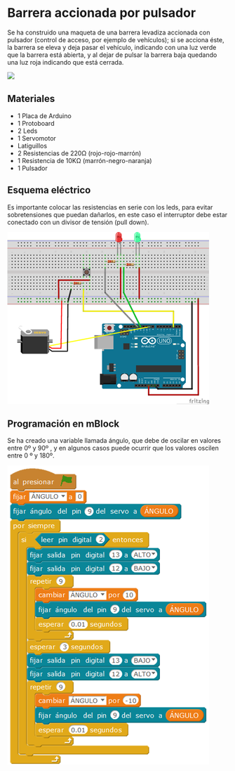 # Barrera accionada por pulsador

Se ha construido una maqueta de una barrera levadiza accionada con pulsador (control de acceso, por ejemplo de vehículos); si se acciona éste, la barrera se eleva y deja pasar el vehículo, indicando con una luz verde que la barrera está abierta, y al dejar de pulsar la barrera baja quedando una luz roja indicando que está cerrada.

![](practica.gif)

## Materiales

- 1 Placa de Arduino
- 1 Protoboard
- 2 Leds
- 1 Servomotor
- Latiguillos
- 2 Resistencias de 220Ω (rojo-rojo-marrón)
- 1 Resistencia de 10KΩ (marrón-negro-naranja)
- 1 Pulsador

## Esquema eléctrico

Es importante colocar las resistencias en serie con los leds, para evitar sobretensiones que puedan dañarlos, en este caso el interruptor debe estar conectado con un divisor de tensión (pull down).

![](fritzing.png)

## Programación en mBlock

Se ha creado una variable llamada ángulo, que debe de oscilar en valores entre 0º y 90º , y en algunos casos puede ocurrir que los valores oscilen entre 0 º y 180º.

![](mblock.png)
